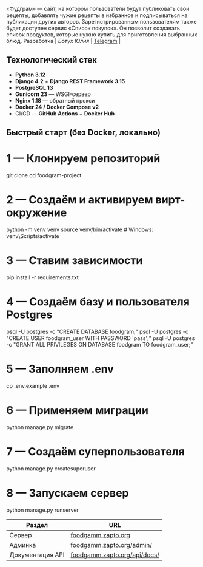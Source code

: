 «Фудграм» — сайт, на котором пользователи будут публиковать свои рецепты, добавлять чужие рецепты в избранное и подписываться на публикации других авторов. Зарегистрированным пользователям также будет доступен сервис «Список покупок». Он позволит создавать список продуктов, которые нужно купить для приготовления выбранных блюд.
 Разработка      | *Ботух Юлия*     | [Telegram](https://t.me/botuh) |
 
 ## Технологический стек

* **Python 3.12**
* **Django 4.2** + **Django REST Framework 3.15**
* **PostgreSQL 13**
* **Gunicorn 23** — WSGI-сервер
* **Nginx 1.18** — обратный прокси
* **Docker 24 / Docker Compose v2**
* CI/CD — **GitHub Actions** + **Docker Hub**

## Быстрый старт (без Docker, локально)

# 1 — Клонируем репозиторий
git clone
cd foodgram-project

# 2 — Создаём и активируем вирт-окружение
python -m venv venv
source venv/bin/activate        # Windows: venv\Scripts\activate

# 3 — Ставим зависимости
pip install -r requirements.txt

# 4 — Создаём базу и пользователя Postgres
psql -U postgres -c "CREATE DATABASE foodgram;"
psql -U postgres -c "CREATE USER foodgram_user WITH PASSWORD 'pass';"
psql -U postgres -c "GRANT ALL PRIVILEGES ON DATABASE foodgram TO foodgram_user;"

# 5 — Заполняем .env
cp .env.example .env

# 6 — Применяем миграции
python manage.py migrate

# 7 — Создаём суперпользователя
python manage.py createsuperuser

# 8 — Запускаем сервер
python manage.py runserver


| Раздел              | URL                                                                  |
| ------------------- | -------------------------------------------------------------------- |
| Сервер           | [foodgamm.zapto.org](https://foodgamm.zapto.org)                     |
| Админка          | [foodgamm.zapto.org/admin/](https://foodgamm.zapto.org/admin/)       |
| Документация API | [foodgamm.zapto.org/api/docs/](https://foodgamm.zapto.org/api/docs/) |

